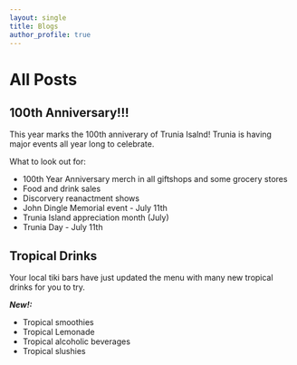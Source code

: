 ```yaml
---
layout: single
title: Blogs
author_profile: true
---
```


# All Posts

## 100th Anniversary!!!
This year marks the 100th anniverary of Trunia Isalnd! Trunia is having major events all year long to celebrate. 

What to look out for:
- 100th Year Anniversary merch in all giftshops and some grocery stores
- Food and drink sales
- Discorvery reanactment shows
- John Dingle Memorial event - July 11th
- Trunia Island appreciation month (July)
- Trunia Day - July 11th

## Tropical Drinks
Your local tiki bars have just updated the menu with many new tropical drinks for you to try.

***New!:***
- Tropical smoothies
- Tropical Lemonade
- Tropical alcoholic beverages
- Tropical slushies